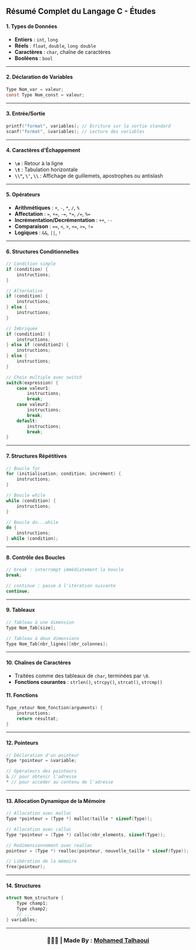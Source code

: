 ## **Résumé Complet du Langage C - Études**

#### **1. Types de Données**
- **Entiers** : `int`, `long`
- **Réels** : `float`, `double`, `long double`
- **Caractères** : `char`, chaîne de caractères
- **Booléens** : `bool`
<hr>

#### **2. Déclaration de Variables**
```c
Type Nom_var = valeur;
const Type Nom_const = valeur;
```
<hr>

#### **3. Entrée/Sortie**
```c
printf("format", variables); // Écriture sur la sortie standard
scanf("format", &variables); // Lecture des variables
```
<hr>

#### **4. Caractères d'Échappement**
- **`\n`** : Retour à la ligne
- **`\t`** : Tabulation horizontale
- **`\\"`, `\'`, `\\`** : Affichage de guillemets, apostrophes ou antislash
<hr>

#### **5. Opérateurs**
- **Arithmétiques** : `+`, `-`, `*`, `/`, `%`
- **Affectation** : `=`, `+=`, `-=`, `*=`, `/=`, `%=`
- **Incrémentation/Decrémentation** : `++`, `--`
- **Comparaison** : `==`, `<`, `>`, `<=`, `>=`, `!=`
- **Logiques** : `&&`, `||`, `!`
<hr>

#### **6. Structures Conditionnelles**
```c
// Condition simple
if (condition) {
    instructions;
}

// Alternative
if (condition) {
    instructions;
} else {
    instructions;
}

// Imbriquée
if (condition1) {
    instructions;
} else if (condition2) {
    instructions;
} else {
    instructions;
}

// Choix multiple avec switch
switch(expression) {
    case valeur1:
        instructions;
        break;
    case valeur2:
        instructions;
        break;
    default:
        instructions;
        break;
}
```
<hr>

#### **7. Structures Répétitives**
```c
// Boucle for
for (initialisation; condition; incrément) {
    instructions;
}

// Boucle while
while (condition) {
    instructions;
}

// Boucle do...while
do {
    instructions;
} while (condition);
```
<hr>

#### **8. Contrôle des Boucles**
```c
// break : interrompt immédiatement la boucle
break;

// continue : passe à l'itération suivante
continue;
```
<hr>

#### **9. Tableaux**
```c
// Tableau à une dimension
Type Nom_Tab[size];

// Tableau à deux dimensions
Type Nom_Tab[nbr_lignes][nbr_colonnes];
```
<hr>

#### **10. Chaînes de Caractères**
- Traitées comme des tableaux de `char`, terminées par `\0`.
- **Fonctions courantes** : `strlen()`, `strcpy()`, `strcat()`, `strcmp()`

#### **11. Fonctions**
```c
Type_retour Nom_fonction(arguments) {
    instructions;
    return résultat;
}
```
<hr>

#### **12. Pointeurs**
```c
// Déclaration d'un pointeur
Type *pointeur = &variable;

// Opérateurs des pointeurs
& // pour obtenir l'adresse
* // pour accéder au contenu de l'adresse
```
<hr>

#### **13. Allocation Dynamique de la Mémoire**
```c
// Allocation avec malloc
Type *pointeur = (Type *) malloc(taille * sizeof(Type));

// Allocation avec calloc
Type *pointeur = (Type *) calloc(nbr_elements, sizeof(Type));

// Redimensionnement avec realloc
pointeur = (Type *) realloc(pointeur, nouvelle_taille * sizeof(Type));

// Libération de la mémoire
free(pointeur);
```
<hr>

#### **14. Structures**
```c
struct Nom_structure {
    Type champ1;
    Type champ2;
    // ...
} variables;
```

<hr>

<h3 align="center"> 🧑🏻‍💻 | Made By : <a href="https://github.com/mohamedtalhaouii" target="_blank">Mohamed Talhaoui</a></h3>
